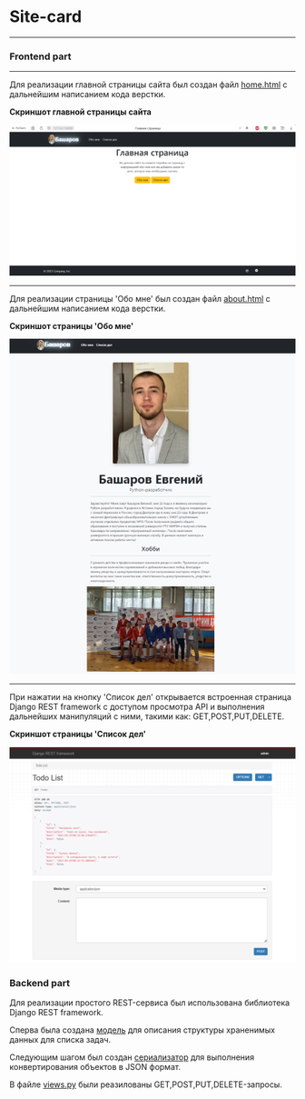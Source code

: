 # Site-card
-------

### Frontend part
-------

Для реализации главной страницы сайта был создан файл [home.html] с дальнейшим написанием кода верстки.

**Скриншот главной страницы сайта**

![alt-текст](https://github.com/Basharov1210/Test_intern/blob/master/readme_photos/First_page.png "Главная страница сайта")

-------

Для реализации страницы 'Обо мне' был создан файл [about.html] с дальнейшим написанием кода верстки.

**Скриншот страницы 'Обо мне'**

![alt-текст](https://github.com/Basharov1210/Test_intern/blob/master/readme_photos/about_page.png "Страница обо мне")

-------

При нажатии на кнопку 'Список дел' открывается встроенная страница Django REST framework с доступом просмотра API и выполнения дальнейших манипуляций с ними, такими как: GET,POST,PUT,DELETE.

**Скриншот страницы 'Список дел'**

![alt-текст](https://github.com/Basharov1210/Test_intern/blob/master/readme_photos/todo_page.png "Страница список дел")

### Backend part

Для реализации простого REST-сервиса был использована библиотека Django REST framework.

Сперва была создана [модель] для описания структуры храненимых данных для списка задач.

Следующим шагом был создан [сериализатор] для выполнения конвертирования объектов в JSON формат.

В файле [views.py] были реазилованы GET,POST,PUT,DELETE-запросы.


[views.py]: https://github.com/Basharov1210/Test_intern/blob/master/todo/views.py
[сериализатор]: https://github.com/Basharov1210/Test_intern/blob/master/todo/serializers.py
[модель]: https://github.com/Basharov1210/Test_intern/blob/master/todo/models.py
[home.html]: https://github.com/Basharov1210/Test_intern/blob/master/main/templates/main/home.html
[about.html]: https://github.com/Basharov1210/Test_intern/blob/master/main/templates/main/about.html
